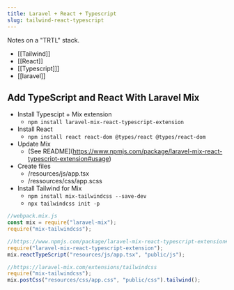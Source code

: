```yaml
--- 
title: Laravel + React + Typescript
slug: tailwind-react-typescript
---
```


Notes on a "TRTL" stack.

- [[Tailwind]]
- [[React]]
- [[Typescript]]]
- [[laravel]]

## Add TypeScript and React With Laravel Mix

- Install Typescipt + Mix extension
  - `npm install laravel-mix-react-typescript-extension`
- Install React
  - `npm install react react-dom @types/react @types/react-dom`
- Update Mix
  - (See README](https://www.npmjs.com/package/laravel-mix-react-typescript-extension#usage)
- Create files
  - /resources/js/app.tsx
  - /ressources/css/app.scss
- Install Tailwind for Mix
  - `npm install mix-tailwindcss --save-dev`
  - `npx tailwindcss init -p`

```js
//webpack.mix.js
const mix = require("laravel-mix");
require("mix-tailwindcss");

//https://www.npmjs.com/package/laravel-mix-react-typescript-extension#usage
require("laravel-mix-react-typescript-extension");
mix.reactTypeScript("resources/js/app.tsx", "public/js");

//https://laravel-mix.com/extensions/tailwindcss
require("mix-tailwindcss");
mix.postCss("resources/css/app.css", "public/css").tailwind();
```